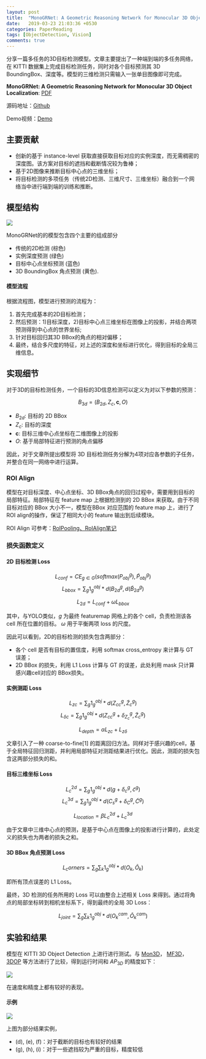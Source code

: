```yaml
---
layout: post
title:  "MonoGRNet: A Geometric Reasoning Network for Monocular 3D Object Localization"
date:   2019-03-23 21:03:36 +0530
categories: PaperReading 
tags: [ObjectDetection, Vision]
comments: true
---
```


分享一篇多任务的3D目标检测模型。文章主要提出了一种端到端的多任务网络，在 KITTI 数据集上完成目标检测任务，同时对各个目标预测其 3D BoundingBox、深度等。模型的三维检测只需输入一张单目图像即可完成。

**MonoGRNet: A Geometric Reasoning Network for Monocular 3D Object Localization**: [PDF](https://arxiv.org/abs/1811.10247)

源码地址：[Github](https://github.com/Zengyi-Qin/MonoGRNet)

Demo视频：[Demo](https://cloud.tsinghua.edu.cn/f/194ddabfd05d4dc78b9f/)


## 主要贡献

* 创新的基于 instance-level 获取直接获取目标对应的实例深度，而无需稠密的深度图。该方案对目标的遮挡和截断情况较为鲁棒；
* 基于2D图像来推断目标中心点的三维坐标；
* 将目标检测的多项任务（传统2D检测、三维尺寸、三维坐标）融合到一个网络当中进行端到端的训练和推断。


## 模型结构

![](https://note.youdao.com/yws/public/resource/e9583a079e676f597aa824ca1db3b39a/xmlnote/WEBRESOURCEdb3f3eba0551146192ec429ca06dd6dd/198)

MonoGRNet的的模型包含四个主要的组成部分
* 传统的2D检测 (棕色)
* 实例深度预测 (绿色)
* 目标中心点坐标预测 (蓝色)
* 3D BoundingBox 角点预测 (黄色).
  
#### 模型流程

根据流程图，模型进行预测的流程为：
1. 首先完成基本的2D目标检测；
2. 然后预测：1)目标深度，2)目标中心点三维坐标在图像上的投影，并结合两项预测得到中心点的世界坐标;
3. 针对目标回归其3D BBox的角点的相对偏移；
4. 最终，结合多尺度的特征，对上述的深度和坐标进行优化，得到目标的全局三维信息。


## 实现细节

对于3D的目标检测任务，一个目标的3D信息检测可以定义为对以下参数的预测：

$$B_{3d}=(B_{2d}, Z_c, \bm{c}, O)$$

* $B_{2d}$: 目标的 2D BBox
* $Z_c$: 目标的深度
* $\bm{c}$: 目标三维中心点坐标在二维图像上的投影
* $O$: 基于局部特征进行预测的角点偏移

因此，对于文章所提出模型将 3D 目标检测任务分解为4项对应各参数的子任务，并整合在同一网络中进行运算。

### ROI Align

模型在对目标深度、中心点坐标、3D BBox角点的回归过程中，需要用到目标的局部特征。局部特征在 feature map 上根据检测到的 2D BBox 来获取。由于不同目标对应的 BBox 大小不一，模型在BBox 对应范围的 feature map 上，进行了 ROI align的操作，保证了相同大小的 feature 输出到后续模块。

ROI Align 可参考：[RoIPooling、RoIAlign笔记](https://www.cnblogs.com/wangyong/p/8523814.html)

### 损失函数定义

#### 2D 目标检测 Loss

$$L_{conf} = CE_{g\in G}(softmax(P_{obj}^{g}), \widetilde{P}_{obj}^{g})
$$
$$L_{bbox} = \sum_{g}1_{g}^{obj} * d(B_{2d}^{g}, d(\widetilde{B}_{2d}^{g})$$

$$L_{2d} = L_{conf} + \omega L_{bbox}$$

其中，与YOLO类似，$g$ 为最终 featuremap 网格上的各个 cell，负责检测该各 cell 所在位置的目标。 $\omega$ 用于平衡两项 loss 的尺度。

因此可以看到，2D的目标检测的损失包含两部分：
* 各个 cell 是否有目标的置信度，利用 softmax cross_entropy 来计算与 GT 误差；
* 2D BBox 的损失，利用 L1 Loss 计算与 GT 的误差，此处利用 mask 只计算感兴趣cell对应的 BBox损失。

#### 实例测距 Loss

$$L_{zc} = \sum_{g} 1_{g}^{obj} * d(Z_{cc}^{g}, \widetilde{Z}_{c}^{g}) $$
$$L_{\delta c} = \sum_{g} 1_{g}^{obj} * d(Z_{cc}^{g}+\delta _{Z_{c}}^{g}, \widetilde{Z}_{c}^{g}) $$

$$L_{depth} = \alpha L_{zc} + L_{z\delta}$$

文章引入了一种 coarse-to-fine[1] 的距离回归方法。同样对于感兴趣的cell，基于全局特征回归测距，并利用局部特征对测距结果进行优化。因此，测距的损失包含这两部分损失的和。

#### 目标三维坐标 Loss

$$L_{c}^{2d} = \sum_{g} 1_{g}^{obj} * d(g + \delta _{c}^{g}, \widetilde{c}^{g})$$
$$L_{c}^{3d} = \sum_{g} 1_{g}^{obj} * d(C_{s}^{g} + \delta _{C}^{g}, \widetilde{C}^{g})$$

$$L_{location} = \beta L_{c}^{2d} + L_{c}^{3d}$$

由于文章中三维中心点的预测，是基于中心点在图像上的投影进行计算的，此处定义的损失也为两者的损失之和。

#### 3D BBox 角点预测 Loss

$$L_corners= \sum_{g} \sum_{k} 1_{g}^{obj} * d(O_{k}, \widetilde{O}_{k})$$

即所有顶点误差的 L1 Loss。


最终，3D 检测的任务所用的 Loss 可以由整合上述相关 Loss 来得到。通过将角点的局部坐标转到相机坐标系下，得到最终的全局 3D Loss：

$$L_{joint} = \sum_{g} \sum_{k} 1_{g}^{obj} * d(O_{k}^{cam}, \widetilde{O}_{k}^{cam})$$


## 实验和结果

模型在 KITTI 3D Object Detection 上进行进行测试。与 [Mon3D]()， [MF3D]()，[3DOP]() 等方法进行了比较，得到运行时间和 $AP_{3D}$ 的精度如下：

![](https://note.youdao.com/yws/public/resource/e1f9e977c6f457d1baa77d5b7155e232/xmlnote/WEBRESOURCE6d75b03da7e78d2698b77fd31839d275/764)

在速度和精度上都有较好的表现。

#### 示例

![](https://note.youdao.com/yws/public/resource/e1f9e977c6f457d1baa77d5b7155e232/xmlnote/WEBRESOURCEc39e37b81f900156304ba0b738daf1da/766)

上图为部分结果实例，

* (d), (e), (f)：对于截断的目标也有较好的结果
* (g), (h), (i)：对于一些遮挡较为严重的目标，精度较低